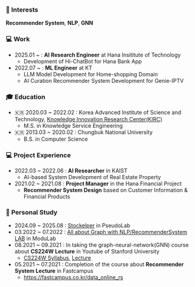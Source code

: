 ### 📡 Interests
**Recommender System**, **NLP**, **GNN**


### 💻 Work
  - 2025.01 ~ : **AI Research Engineer** at Hana Insititute of Technology
    - Development of Hi-ChatBot for Hana Bank App
  - 2022.07 ~ : **ML Engineer** at KT
    - LLM Model Development for Home-shopping Domain
    - AI Curation Recommender System Development for Genie-IPTV

### 🎓 Education
  - 🇰🇷 2020.03 ~ 2022.02 : Korea Advanced Institute of Science and Technology, [Knowledge Innovation Research Center(KIRC)](https://kirc.kaist.ac.kr/)
    - M.S. in Knowledge Service Engineering
  - 🇰🇷 2013.03 ~ 2020.02 : Chungbuk National University
    - B.S. in Computer Science


### 💻 Project Experience
  - 2022.03 ~ 2022.06 : **AI Researcher** in KAIST
    - AI-based System Development of Real Estate Property
  - 2021.02 ~ 2021.08 : **Project Manager** in the Hana Financial Project
    -  **Recommender System Design** based on Customer Information & Financial Products


### :school: Personal Study
  - 2024.09 ~ 2025.08 : [Stockelper](https://github.com/Stockelper-Lab) in PseudoLab
  - 03.2022 ~ 07.2022 : [All about Graph with NLP/RecommenderSystem LAB](https://modulabs.notion.site/All-about-Graph-with-NLP-RecommenderSystem-LAB-d6231c4250e34c23a74af25b99e2d987) in ModuLab
  - 08.2021 ~ 09.2021 : In taking the graph-neural-network(GNN) course about **CS224W Lecture**  in Youtube of Stanford University
    - [CS224W Syllabus](http://web.stanford.edu/class/cs224w/), [Lecture](https://youtu.be/JAB_plj2rbA)
  - 05.2021 ~ 07.2021 : Completion of the course about **Recommender System Lecture**  in Fastcampus
    - https://fastcampus.co.kr/data_online_rs


 
